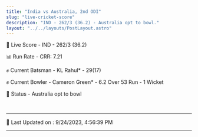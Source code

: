 ```yaml
---
title: "India vs Australia, 2nd ODI"
slug: "live-cricket-score"
description: "IND - 262/3 (36.2) - Australia opt to bowl."
layout: "../../layouts/PostLayout.astro"
---
```


🔴 Live Score - IND - 262/3 (36.2)  

📊 Run Rate - CRR: 7.21  

✊ Current Batsman - KL Rahul* - 29(17)  

✊ Current Bowler - Cameron Green* - 6.2 Over 53 Run - 1 Wicket  

📑 Status - Australia opt to bowl

<br />

***

📝 Last Updated on : 9/24/2023, 4:56:39 PM

***

